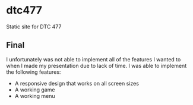 # dtc477
Static site for DTC 477

## Final
I unfortunately was not able to implement all of the features I wanted to when I made my presentation due to lack of time. I was able to implement the following features:
- A responsive design that works on all screen sizes
- A working game
- A working menu
